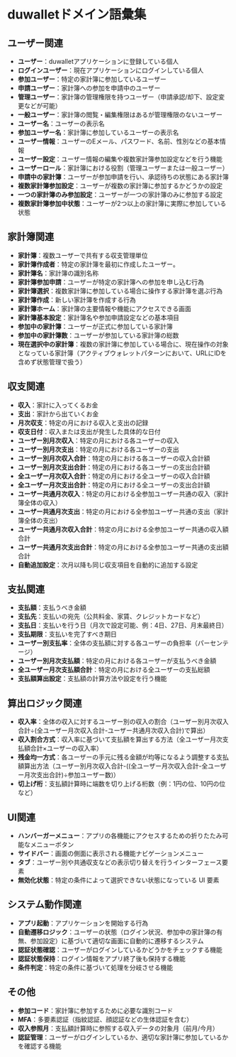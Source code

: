 # duwalletドメイン語彙集

## ユーザー関連

- **ユーザー**：duwalletアプリケーションに登録している個人
- **ログインユーザー**：現在アプリケーションにログインしている個人
- **参加ユーザー**：特定の家計簿に参加しているユーザー
- **申請ユーザー**：家計簿への参加を申請中のユーザー
- **管理ユーザー**：家計簿の管理権限を持つユーザー（申請承認/却下、設定変更などが可能）
- **一般ユーザー**：家計簿の閲覧・編集権限はあるが管理権限のないユーザー
- **ユーザー名**：ユーザーの表示名
- **参加ユーザー名**：家計簿に参加しているユーザーの表示名
- **ユーザー情報**：ユーザーのEメール、パスワード、名前、性別などの基本情報
- **ユーザー設定**：ユーザー情報の編集や複数家計簿参加設定などを行う機能
- **ユーザーロール**：家計簿における役割（管理ユーザーまたは一般ユーザー）
- **申請中の家計簿**：ユーザーが参加申請を行い、承認待ちの状態にある家計簿
- **複数家計簿参加設定**：ユーザーが複数の家計簿に参加するかどうかの設定
- **一つの家計簿のみ参加設定**：ユーザーが一つの家計簿のみに参加する設定
- **複数家計簿参加中状態**：ユーザーが2つ以上の家計簿に実際に参加している状態

## 家計簿関連

- **家計簿**：複数ユーザーで共有する収支管理単位
- **家計簿作成者**：特定の家計簿を最初に作成したユーザー。
- **家計簿名**：家計簿の識別名称
- **家計簿参加申請**：ユーザーが特定の家計簿への参加を申し込む行為
- **家計簿選択**：複数家計簿に参加している場合に操作する家計簿を選ぶ行為
- **家計簿作成**：新しい家計簿を作成する行為
- **家計簿ホーム**：家計簿の主要情報や機能にアクセスできる画面
- **家計簿基本設定**：家計簿名や参加申請設定などの基本項目
- **参加中の家計簿**：ユーザーが正式に参加している家計簿
- **参加中の家計簿数**：ユーザーが参加している家計簿の総数
- **現在選択中の家計簿**：複数の家計簿に参加している場合に、現在操作の対象となっている家計簿（アクティブウォレットパターンにおいて、URLにIDを含めず状態管理で扱う）

## 収支関連

- **収入**：家計に入ってくるお金
- **支出**：家計から出ていくお金
- **月次収支**：特定の月における収入と支出の記録
- **収支日付**：収入または支出が発生した具体的な日付
- **ユーザー別月次収入**：特定の月における各ユーザーの収入
- **ユーザー別月次支出**：特定の月における各ユーザーの支出
- **ユーザー別月次収入合計**：特定の月における各ユーザーの収入合計額
- **ユーザー別月次支出合計**：特定の月における各ユーザーの支出合計額
- **全ユーザー月次収入合計**：特定の月における全ユーザーの収入合計額
- **全ユーザー月次支出合計**：特定の月における全ユーザーの支出合計額
- **ユーザー共通月次収入**：特定の月における全参加ユーザー共通の収入（家計簿全体の収入）
- **ユーザー共通月次支出**：特定の月における全参加ユーザー共通の支出（家計簿全体の支出）
- **ユーザー共通月次収入合計**：特定の月における全参加ユーザー共通の収入額合計
- **ユーザー共通月次支出合計**：特定の月における全参加ユーザー共通の支出額合計
- **自動追加設定**：次月以降も同じ収支項目を自動的に追加する設定

## 支払関連

- **支払額**：支払うべき金額
- **支払先**：支払いの宛先（公共料金、家賃、クレジットカードなど）
- **支払日**：支払いを行う日（月次で設定可能、例：4日、27日、月末最終日）
- **支払期限**：支払いを完了すべき期日
- **ユーザー別支払率**：全体の支払額に対する各ユーザーの負担率（パーセンテージ）
- **ユーザー別月次支払額**：特定の月における各ユーザーが支払うべき金額
- **全ユーザー月次支払額合計**：特定の月における全ユーザーの支払総額
- **支払額算出設定**：支払額の計算方法や設定を行う機能

## 算出ロジック関連

- **収入率**：全体の収入に対するユーザー別の収入の割合（ユーザー別月次収入合計÷(全ユーザー月次収入合計-ユーザー共通月次収入合計)で算出）
- **収入割合方式**：収入率に基づいて支払額を算出する方法（全ユーザー月次支払額合計×ユーザーの収入率）
- **残金均一方式**：各ユーザーの手元に残る金額が均等になるよう調整する支払額算出方法（ユーザー別月次収入合計-((全ユーザー月次収入合計-全ユーザー月次支出合計)÷参加ユーザー数)）
- **切上げ桁**：支払額計算時に端数を切り上げる桁数（例：1円の位、10円の位など）

## UI関連

- **ハンバーガーメニュー**：アプリの各機能にアクセスするための折りたたみ可能なメニューボタン
- **サイドバー**：画面の側面に表示される機能ナビゲーションメニュー
- **タブ**：ユーザー別や共通収支などの表示切り替えを行うインターフェース要素
- **無効化状態**：特定の条件によって選択できない状態になっている UI 要素

## システム動作関連

- **アプリ起動**：アプリケーションを開始する行為
- **自動遷移ロジック**：ユーザーの状態（ログイン状況、参加中の家計簿の有無、参加設定）に基づいて適切な画面に自動的に遷移するシステム
- **認証状態確認**：ユーザーがログインしているかどうかをチェックする機能
- **認証状態保持**：ログイン情報をアプリ終了後も保持する機能
- **条件判定**：特定の条件に基づいて処理を分岐させる機能

## その他

- **参加コード**：家計簿に参加するために必要な識別コード
- **MFA**：多要素認証（指紋認証、顔認証などの生体認証を含む）
- **収入参照月**：支払額計算時に参照する収入データの対象月（前月/今月）
- **認証管理**：ユーザーがログインしているか、適切な家計簿に参加しているかを確認する機能
